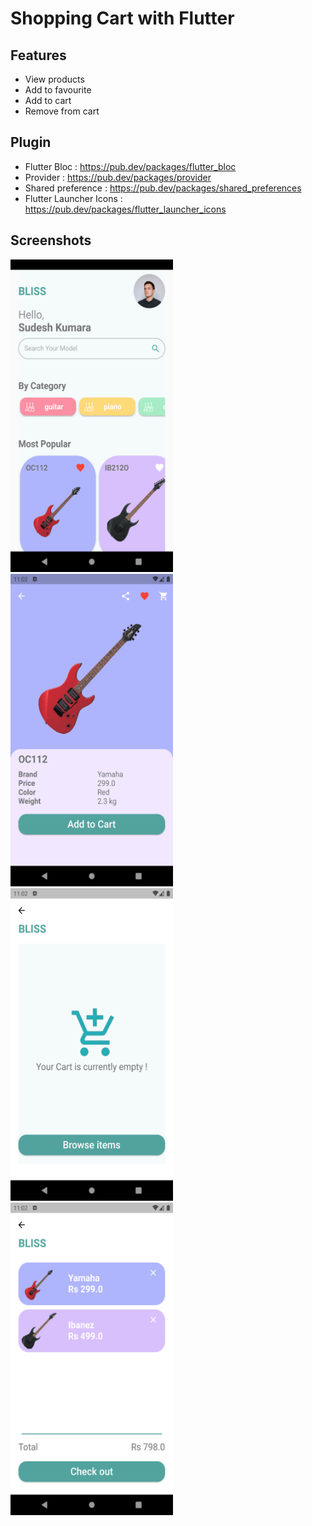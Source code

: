 # Shopping Cart with Flutter

## Features
- View products
- Add to favourite
- Add to cart
- Remove from cart

## Plugin
- Flutter Bloc :  https://pub.dev/packages/flutter_bloc
- Provider : https://pub.dev/packages/provider
- Shared preference : https://pub.dev/packages/shared_preferences
- Flutter Launcher Icons : https://pub.dev/packages/flutter_launcher_icons

## Screenshots
<div>
  <img src="https://github.com/madura7/shopping_cart/blob/main/screenshot/1.png"  height="500" width="260"/>
  <img src="https://github.com/madura7/shopping_cart/blob/main/screenshot/2.png"  height="500" width="260"/>
  <img src="https://github.com/madura7/shopping_cart/blob/main/screenshot/3.png"  height="500" width="260"/>
  <img src="https://github.com/madura7/shopping_cart/blob/main/screenshot/4.png"  height="500" width="260"/> 
</div>
 
